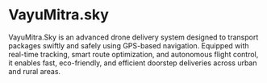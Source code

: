 # VayuMitra.sky
VayuMitra.Sky is an advanced drone delivery system designed to transport packages swiftly and safely using GPS-based navigation. Equipped with real-time tracking, smart route optimization, and autonomous flight control, it enables fast, eco-friendly, and efficient doorstep deliveries across urban and rural areas.
